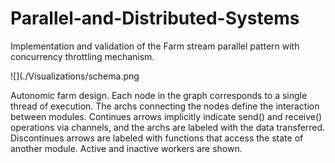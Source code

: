 # Parallel-and-Distributed-Systems

Implementation and validation of the Farm stream parallel pattern with concurrency throttling mechanism.
     
![](./Visualizations/schema.png

Autonomic farm design. Each node in the graph corresponds to a single thread of execution. The archs connecting the nodes define the interaction between modules. Continues arrows implicitly indicate send() and receive() operations via channels, and the archs are labeled with the data transferred. Discontinues arrows are labeled with functions that access the state of another module. Active and inactive workers are shown.
